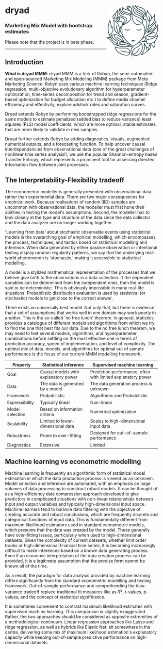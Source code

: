 # dryad<img src='R/data/logo.png' align="right" height="169px" />
### Marketing Mix Model with bootstrap estimates

Please note that the project is in beta phase. 

---

## Introduction

 **What is dryad MMM**: dryad MMM is a fork of Robyn, the semi-automated and open-sourced Marketing Mix Modeling (MMM) package from Meta Marketing Science. 
Robyn uses various machine learning techniques (Ridge regression, multi-objective evolutionary algorithm for hyperparameter optimization, time-series decomposition for trend and season, gradient-based optimization for budget allocation etc.) to define media channel efficiency and effectivity, explore adstock rates and saturation curves. 

Dryad extends Robyn by performing bootstrapped ridge regressions for the same models to estimate penalized (added bias to reduce variance) least squares (PLS) model coefficients, which are more optimal, stable estimates that are more likely to validate in new samples.

Dryad further extends Robyn by adding diagnostics, visuals, augmented numerical outputs, and a forecasting function. To help uncover causal interdependencies from observational data (one of the great challenges of nonlinear time series analysis!), we use the popular Shannon-entropy based Transfer Entropy, which represents a prominent tool for assessing directed information flow between joint processes.
  
## The Interpretability-Flexibility tradeoff

The econometric modeller is generally presented with observational data rather than experimental data. There are two major consequences for empirical work. Because realisations of random (IID) samples are uncommon with observational data, the modeller must first hone their abilities in testing the model's assumptions. Second, the modeller has to look closely at the type and structure of the data since the data collector and the data analyzer are no longer working together.

'Learning from data' about stochastic observable events using statistical models is the overarching goal of empirical modelling, which encompasses the process, techniques, and tactics based on statistical modelling and inference. When data generated by either passive observation or intentional testing display random regularity patterns, we say that the underlying real-world phenomenon is 'stochastic,' making it accessible to statistical modelling. 

A model is a stylized mathematical representation of the processes that we believe give birth to the observations in a data collection. If the dependent variables can be determined from the independent ones, then the model is said to be deterministic. This is obviously impossible in many real-life situations. Probabilistic distribution evaluation is used by statistical (or stochastic) models to get close to the correct answer. 

There exists no universally best model. Not only that, but there is evidence that a set of assumptions that works well in one domain may work poorly in another. This is the so-called 'no free lunch' theorem. In general, statistics provides a catalogue of different models and algorithms from which we try to find the one that best fits our data. Due to the no free lunch theorem, we may need to test several models, algorithms, and hyperparameter combinations before settling on the most effective one in terms of prediction accuracy, speed of implementation, and level of complexity. The optimal mix of data, models, and algorithms for optimal out of sample performance is the focus of our current MMM modelling framework.


| Property        | Statistical inference             | Supervised machine learning            |
|-----------------|-----------------------------------|----------------------------------------|
| Goal            | Causal models with explanatory power               | Prediction performance,  often with limited explanatory power              |
| Data            | The data is generated by a model  | The data generation process is unknown |
| Framework       | Probabilistic                     | Algorithmic and Probabilistic          |
| Expressibility  | Typically linear                  | Non-linear                             |
| Model selection | Based on information criteria     | Numerical optimization                 |
| Scalability     | Limited to lower-dimensional data | Scales to high-dimensional input data  |
| Robustness      | Prone to over-fitting             | Designed for out-of-sample performance |
| Diagnostics     | Extensive                         | Limited                                |
  
## Machine learning vs econometric modelling

Machine learning is frequently an algorithmic form of statistical model estimation in which the data production process is viewed as an unknown. Model selection and inference are automated, with an emphasis on large volumes of data processing to construct robust models. It can be thought of as a high-efficiency data compression approach developed to give predictors in complicated situations with non-linear relationships between input and output variables and typically high-dimensional input space. Machine learners tend to balance data filtering with the objective of creating accurate and robust conclusions, which are frequently discrete and categorical functions of input data. This is fundamentally different from maximum likelihood estimators used in standard econometric models, which presume that the data was created by the model. These generally have over-fitting issues, particularly when used to high-dimensional datasets. Given the complexity of current datasets, whether limit order books or high-dimensional financial time series, it is becoming increasingly difficult to make inferences based on a known data generating process. Even if an economic interpretation of the data creation process can be provided, it is a legitimate assumption that the precise form cannot be known all of the time.

As a result, the paradigm for data analysis provided by machine learning differs significantly from the standard econometric modelling and testing framework. Out-of-sample performance and comprehending the bias-variance tradeoff replace traditional fit measures like as $R^2$, t-values, p-values, and the concept of statistical significance. 

It is sometimes convenient to contrast maximum likelihood estimates with supervised machine learning. This comparison is slightly exaggerated. Rather, the two approaches should be considered as opposite extremities of a methodological continuum. Linear regression approaches like Lasso and ridge regression, as well as hybrids like Elastic Net, sit somewhere in the centre, delivering some mix of maximum likelihood estimation's explanatory capacity while keeping out-of-sample predictive performance on high-dimensional datasets.
  

  
 
